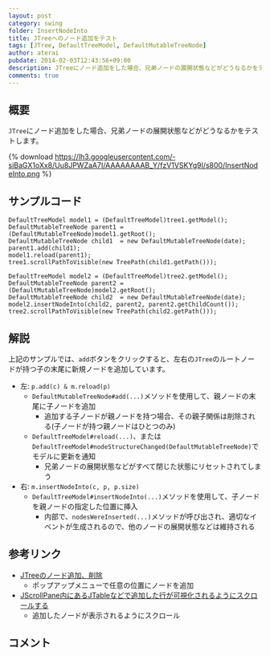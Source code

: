 ```yaml
---
layout: post
category: swing
folder: InsertNodeInto
title: JTreeへのノード追加をテスト
tags: [JTree, DefaultTreeModel, DefaultMutableTreeNode]
author: aterai
pubdate: 2014-02-03T12:43:56+09:00
description: JTreeにノード追加をした場合、兄弟ノードの展開状態などがどうなるかをテストします。
comments: true
---
```

## 概要
`JTree`にノード追加をした場合、兄弟ノードの展開状態などがどうなるかをテストします。

{% download https://lh3.googleusercontent.com/-siBaGX1oXx8/Uu8JPWZaA7I/AAAAAAAAB_Y/fzV1VSKYg9I/s800/InsertNodeInto.png %}

## サンプルコード
<pre class="prettyprint"><code>DefaultTreeModel model1 = (DefaultTreeModel)tree1.getModel();
DefaultMutableTreeNode parent1 = (DefaultMutableTreeNode)model1.getRoot();
DefaultMutableTreeNode child1  = new DefaultMutableTreeNode(date);
parent1.add(child1);
model1.reload(parent1);
tree1.scrollPathToVisible(new TreePath(child1.getPath()));

DefaultTreeModel model2 = (DefaultTreeModel)tree2.getModel();
DefaultMutableTreeNode parent2 = (DefaultMutableTreeNode)model2.getRoot();
DefaultMutableTreeNode child2  = new DefaultMutableTreeNode(date);
model2.insertNodeInto(child2, parent2, parent2.getChildCount());
tree2.scrollPathToVisible(new TreePath(child2.getPath()));
</code></pre>

## 解説
上記のサンプルでは、`add`ボタンをクリックすると、左右の`JTree`のルートノードが持つ子の末尾に新規ノードを追加しています。

- 左: `p.add(c) & m.reload(p)`
    - `DefaultMutableTreeNode#add(...)`メソッドを使用して、親ノードの末尾に子ノードを追加
        - 追加する子ノードが親ノードを持つ場合、その親子関係は削除される(子ノードが持つ親ノードはひとつのみ)
    - `DefaultTreeModel#reload(...)`、または`DefaultTreeModel#nodeStructureChanged(DefaultMutableTreeNode)`でモデルに更新を通知
        - 兄弟ノードの展開状態などがすべて閉じた状態にリセットされてしまう
- 右: `m.insertNodeInto(c, p, p.size)`
    - `DefaultTreeModel#insertNodeInto(...)`メソッドを使用して、子ノードを親ノードの指定した位置に挿入
        - 内部で、`nodesWereInserted(...)`メソッドが呼び出され、適切なイベントが生成されるので、他のノードの展開状態などは維持される

<!-- dummy comment line for breaking list -->

## 参考リンク
- [JTreeのノード追加、削除](http://terai.xrea.jp/Swing/AddNode.html)
    - ポップアップメニューで任意の位置にノードを追加
- [JScrollPane内にあるJTableなどで追加した行が可視化されるようにスクロールする](http://terai.xrea.jp/Swing/ScrollRectToVisible.html)
    - 追加したノードが表示されるようにスクロール

<!-- dummy comment line for breaking list -->

## コメント
